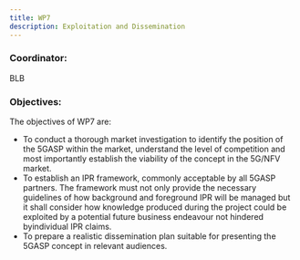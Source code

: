 ```yaml
---
title: WP7
description: Exploitation and Dissemination
---
```


### Coordinator: 
BLB

### Objectives:

The objectives of WP7 are:

* To conduct a thorough market investigation to identify the position of the 5GASP within the market,
understand the level of competition and most importantly establish the viability of the concept in the 5G/NFV
market.
* To establish an IPR framework, commonly acceptable by all 5GASP partners. The framework must not only
provide the necessary guidelines of how background and foreground IPR will be managed but it shall consider
how knowledge produced during the project could be exploited by a potential future business endeavour not
hindered byindividual IPR claims.
* To prepare a realistic dissemination plan suitable for presenting the 5GASP concept in relevant audiences.